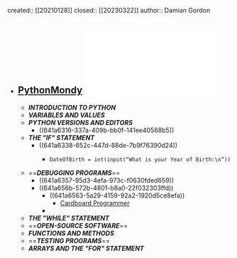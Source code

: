 created:: [[20210128]]
closed:: [[20230322]]
author:: Damian Gordon
- ## [PythonMondy](http://damiantgordon.com/PythonMonday/) ![Python Monday](../assets/book_pythonmonday.pdf)
  - ***INTRODUCTION TO PYTHON***
  - ***VARIABLES AND VALUES***
  - ***PYTHON VERSIONS AND EDITORS***
    - ((641a6316-337a-409b-bb0f-141ee40568b5))
  - ***THE "IF" STATEMENT***
    - ((641a6338-652c-447d-88de-7b9f76390d24))
      - ```
        DateOfBirth = int(input(“What is your Year of Birth:\n”))
        ```
  - ==***DEBUGGING PROGRAMS***==
    - ((641a6357-95d3-4efa-973c-f0630fded659))
    - ((641a656b-572b-4801-b8a0-22f032303ffd))
      - ((641a6563-5a29-4159-92a2-1920d5ce8efa))
        - [Cardboard Programmer](https://wiki.c2.com/?CardboardProgrammer)
      -
  - ***THE "WHILE" STATEMENT***
  - ==***OPEN-SOURCE SOFTWARE***==
  - ***FUNCTIONS AND METHODS***
  - ==***TESTING PROGRAMS***==
  - ***ARRAYS AND THE "FOR" STATEMENT***
